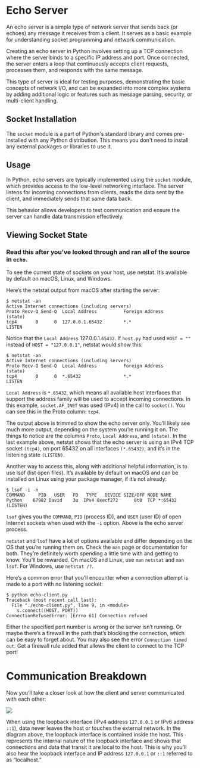 # Echo Server

An echo server is a simple type of network server that sends back (or echoes) any message it receives from a client. It serves as a basic example for understanding socket programming and network communication.

Creating an echo server in Python involves setting up a TCP connection where the server binds to a specific IP address and port. Once connected, the server enters a loop that continuously accepts client requests, processes them, and responds with the same message.

This type of server is ideal for testing purposes, demonstrating the basic concepts of network I/O, and can be expanded into more complex systems by adding additional logic or features such as message parsing, security, or multi-client handling.

## Socket Installation

The `socket` module is a part of Python's standard library and comes pre-installed with any Python distribution. This means you don't need to install any external packages or libraries to use it.

## Usage

In Python, echo servers are typically implemented using the `socket` module, which provides access to the low-level networking interface. The server listens for incoming connections from clients, reads the data sent by the client, and immediately sends that same data back.

This behavior allows developers to test communication and ensure the server can handle data transmission effectively.

## Viewing Socket State

### Read this after you've looked through and ran all of the source in `echo`.

To see the current state of sockets on your host, use netstat. It’s available by default on macOS, Linux, and Windows.

Here’s the netstat output from macOS after starting the server:

```shell
$ netstat -an
Active Internet connections (including servers)
Proto Recv-Q Send-Q  Local Address          Foreign Address        (state)
tcp4       0      0  127.0.0.1.65432        *.*                    LISTEN
```

Notice that the `Local Address` 127.0.0.1.`65432`. If `host.py` had used `HOST = ""` instead of `HOST = "127.0.0.1"`, netstat would show this:

```shell
$ netstat -an
Active Internet connections (including servers)
Proto Recv-Q Send-Q  Local Address          Foreign Address        (state)
tcp4       0      0  *.65432                *.*                    LISTEN
```

`Local Address` is `*.65432`, which means all available host interfaces that support the address family will be used to accept incoming connections. In this example, `socket.AF_INET` was used (IPv4) in the call to `socket()`. You can see this in the Proto column: `tcp4`.

The output above is trimmed to show the echo server only. You’ll likely see much more output, depending on the system you’re running it on. The things to notice are the columns `Proto`, `Local Address`, and `(state)`. In the last example above, netstat shows that the echo server is using an IPv4 TCP socket `(tcp4)`, on port 65432 on all interfaces `(*.65432)`, and it’s in the listening state `(LISTEN)`.

Another way to access this, along with additional helpful information, is to use lsof (list open files). It’s available by default on macOS and can be installed on Linux using your package manager, if it’s not already:

```shell
$ lsof -i -n
COMMAND     PID   USER   FD   TYPE   DEVICE SIZE/OFF NODE NAME
Python    67982 David    3u  IPv4 0xecf272      0t0  TCP *:65432 (LISTEN)
```

`lsof` gives you the `COMMAND`, `PID` (process ID), and `USER` (user ID) of open Internet sockets when used with the `-i` option. Above is the echo server process.

`netstat` and `lsof` have a lot of options available and differ depending on the OS that you’re running them on. Check the `man` page or documentation for both. They’re definitely worth spending a little time with and getting to know. You’ll be rewarded. On macOS and Linux, use `man` `netstat` and `man lsof`. For Windows, use `netstat /?`.

Here’s a common error that you’ll encounter when a connection attempt is made to a port with no listening socket:

```shell
$ python echo-client.py 
Traceback (most recent call last):
  File "./echo-client.py", line 9, in <module>
    s.connect((HOST, PORT))
ConnectionRefusedError: [Errno 61] Connection refused
```

Either the specified port number is wrong or the server isn’t running. Or maybe there’s a firewall in the path that’s blocking the connection, which can be easy to forget about. You may also see the error `Connection timed out`. Get a firewall rule added that allows the client to connect to the TCP port!

# Communication Breakdown

Now you’ll take a closer look at how the client and server communicated with each other:

![](https://realpython.com/cdn-cgi/image/width=1134,format=auto/https://files.realpython.com/media/sockets-loopback-interface.44fa30c53c70.jpg)

When using the loopback interface (IPv4 address `127.0.0.1` or IPv6 address `::1`), data never leaves the host or touches the external network. In the diagram above, the loopback interface is contained inside the host. This represents the internal nature of the loopback interface and shows that connections and data that transit it are local to the host. This is why you’ll also hear the loopback interface and IP address `127.0.0.1` or `::1` referred to as “localhost.”